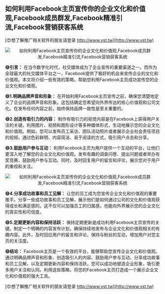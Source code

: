 ## **如何利用Facebook主页宣传你的企业文化和价值观,Facebook成员群发,Facebook精准引流,Facebook营销获客系统**

[😍想了解推广相关软件的朋友请登录 http://www.vst.tw](http://www.vst.tw)

 <center><img src="https://vst.tw/MP4/tuiguang/png/1.png" alt="如何利用Facebook主页宣传你的企业文化和价值观,Facebook成员群发,Facebook精准引流,Facebook营销获客系统"></center>

**😄引言：**
在当今数字化时代，社交媒体成为了企业宣传的重要渠道之一。而作为全球最大的社交媒体平台之一，Facebook提供了极好的机会来宣传企业的文化和价值观。本文将介绍一些有效的策略，帮助您利用Facebook主页成功宣传您的企业文化和价值观。

**😄1.明确品牌声音和形象：**
在开始利用Facebook主页宣传之前，确保您清楚地定义了企业的品牌声音和形象。这包括确定您希望向外界传达的核心价值观和公司文化。在发布任何内容之前，始终保持品牌一致性是至关重要的。

**😄2.创造有吸引力的内容：**
制作有吸引力的视觉内容是在Facebook上获得用户关注的关键。利用图片、视频和图形设计等多种媒体形式，生动地展示您的企业文化和价值观。例如，您可以发布员工采访、团队活动照片或者展示企业社会责任项目的视频。通过色彩鲜明、内容简洁、易于阅读的方式，吸引用户点击和分享。

**😄3.鼓励用户参与互动：**
利用Facebook主页为用户提供一个互动的平台，让他们更深入地了解您的企业文化和价值观。发布有趣的调查问卷、提出问题或者举办有奖竞赛，鼓励用户参与互动。同时，及时回复用户的留言和评论，展示您对于用户的重视和关注。

 <center><img src="https://vst.tw/MP4/tuiguang/png/6.png" alt="如何利用Facebook主页宣传你的企业文化和价值观,Facebook成员群发,Facebook精准引流,Facebook营销获客系统"></center>

**😄4.分享成功故事和员工见解：**
让您的员工成为您宣传企业文化和价值观的重要推手。分享一些成功故事和员工见解，展示他们是如何通过公司的文化和价值观获得成长和满足感的。这不仅可以加强员工的归属感，也能向外界展示您的企业文化的真实性和可信度。

**😄5.定期更新内容和保持活跃：**
保持定期更新是成功利用Facebook主页宣传的关键。制定一个明确的内容发布计划，确保持续地发布与企业文化和价值观相关的有趣内容。此外，及时回应用户的留言和评论，保持与粉丝的互动，增加用户对您主页的关注度。

**😄结论：**
Facebook主页是一个有效的平台，能够帮助您宣传企业文化和价值观。通过明确品牌声音和形象、创造吸引人的内容、鼓励用户参与互动、分享成功故事和员工见解，以及定期更新内容和保持活跃，您可以成功地塑造企业形象，吸引更多用户关注和认同。利用这些策略，将您的Facebook主页打造成一个展示企业文化和价值观的强大工具。

[😍想了解推广相关软件的朋友请登录 http://www.vst.tw](http://www.vst.tw)




